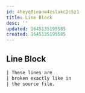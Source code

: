 ```yaml
---
id: 4heyq0ieaow4zslakc2c5z1
title: Line Block
desc: ''
updated: 1645135195585
created: 1645135195585
---
```


## Line Block

```rst
| These lines are
| broken exactly like in
| the source file.
```
